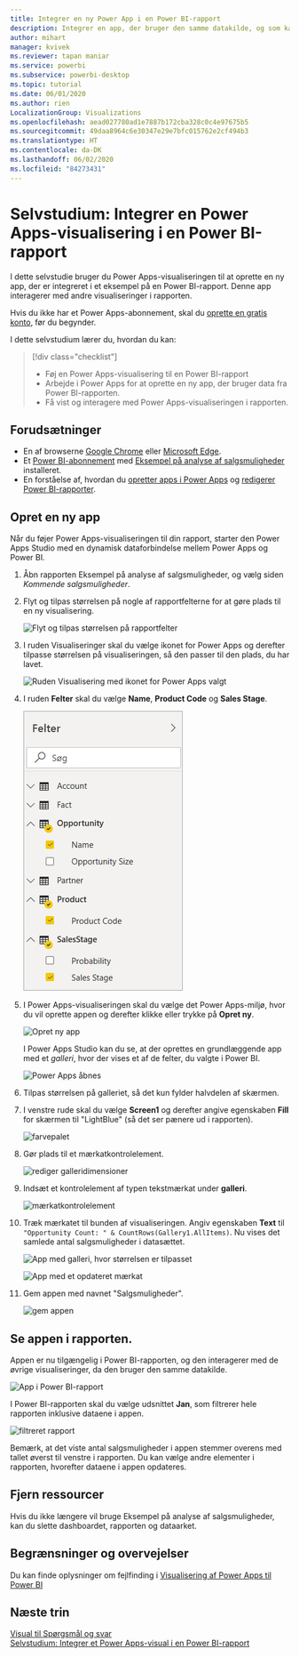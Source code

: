 ```yaml
---
title: Integrer en ny Power App i en Power BI-rapport
description: Integrer en app, der bruger den samme datakilde, og som kan filtreres som andre rapportelementer
author: mihart
manager: kvivek
ms.reviewer: tapan maniar
ms.service: powerbi
ms.subservice: powerbi-desktop
ms.topic: tutorial
ms.date: 06/01/2020
ms.author: rien
LocalizationGroup: Visualizations
ms.openlocfilehash: aead027780ad1e7887b172cba328c0c4e97675b5
ms.sourcegitcommit: 49daa8964c6e30347e29e7bfc015762e2cf494b3
ms.translationtype: HT
ms.contentlocale: da-DK
ms.lasthandoff: 06/02/2020
ms.locfileid: "84273431"
---
```

# <a name="tutorial-embed-a-power-apps-visual-in-a-power-bi-report"></a>Selvstudium: Integrer en Power Apps-visualisering i en Power BI-rapport

I dette selvstudie bruger du Power Apps-visualiseringen til at oprette en ny app, der er integreret i et eksempel på en Power BI-rapport. Denne app interagerer med andre visualiseringer i rapporten.

Hvis du ikke har et Power Apps-abonnement, skal du [oprette en gratis konto](https://web.powerapps.com/signup?redirect=marketing&email=), før du begynder.

I dette selvstudium lærer du, hvordan du kan:
> [!div class="checklist"]
> * Føj en Power Apps-visualisering til en Power BI-rapport
> * Arbejde i Power Apps for at oprette en ny app, der bruger data fra Power BI-rapporten.
> * Få vist og interagere med Power Apps-visualiseringen i rapporten.

## <a name="prerequisites"></a>Forudsætninger

* En af browserne [Google Chrome](https://www.google.com/chrome/browser/) eller [Microsoft Edge](https://www.microsoft.com/windows/microsoft-edge).
* Et [Power BI-abonnement](https://docs.microsoft.com/power-bi/service-self-service-signup-for-power-bi) med [Eksempel på analyse af salgsmuligheder](https://docs.microsoft.com/power-bi/sample-opportunity-analysis#get-the-content-pack-for-this-sample) installeret.
* En forståelse af, hvordan du [opretter apps i Power Apps](https://docs.microsoft.com/powerapps/maker/canvas-apps/data-platform-create-app-scratch) og [redigerer Power BI-rapporter](https://docs.microsoft.com/power-bi/service-the-report-editor-take-a-tour).



## <a name="create-a-new-app"></a>Opret en ny app
Når du føjer Power Apps-visualiseringen til din rapport, starter den Power Apps Studio med en dynamisk dataforbindelse mellem Power Apps og Power BI.

1. Åbn rapporten Eksempel på analyse af salgsmuligheder, og vælg siden *Kommende salgsmuligheder*. 


2. Flyt og tilpas størrelsen på nogle af rapportfelterne for at gøre plads til en ny visualisering.

    ![Flyt og tilpas størrelsen på rapportfelter](media/power-bi-visualization-powerapp/power-bi-report-page.jpg)

2. I ruden Visualiseringer skal du vælge ikonet for Power Apps og derefter tilpasse størrelsen på visualiseringen, så den passer til den plads, du har lavet.

    ![Ruden Visualisering med ikonet for Power Apps valgt](media/power-bi-visualization-powerapp/power-bi-powerapps-icon.jpg)

3. I ruden **Felter** skal du vælge **Name**, **Product Code** og **Sales Stage**. 

    ![vælg felter](media/power-bi-visualization-powerapp/power-bi-fields.png)

4. I Power Apps-visualiseringen skal du vælge det Power Apps-miljø, hvor du vil oprette appen og derefter klikke eller trykke på **Opret ny**.

    ![Opret ny app](media/power-bi-visualization-powerapp/power-bi-create-new-powerapp.png)

    I Power Apps Studio kan du se, at der oprettes en grundlæggende app med et *galleri*, hvor der vises et af de felter, du valgte i Power BI.

    ![Power Apps åbnes](media/power-bi-visualization-powerapp/power-bi-power-app.png)

5.  Tilpas størrelsen på galleriet, så det kun fylder halvdelen af skærmen. 

6. I venstre rude skal du vælge **Screen1** og derefter angive egenskaben **Fill** for skærmen til "LightBlue" (så det ser pænere ud i rapporten).

    ![farvepalet](media/power-bi-visualization-powerapp/power-bi-powerapps-fill.png)

6. Gør plads til et mærkatkontrolelement. 

    ![rediger galleridimensioner](media/power-bi-visualization-powerapp/power-bi-powerapps-gallery.png)


8. Indsæt et kontrolelement af typen tekstmærkat under **galleri**.

   ![mærkatkontrolelement](media/power-bi-visualization-powerapp/power-bi-label.png)

7. Træk mærkatet til bunden af visualiseringen. Angiv egenskaben **Text** til `"Opportunity Count: " & CountRows(Gallery1.AllItems)`. Nu vises det samlede antal salgsmuligheder i datasættet.

    ![App med galleri, hvor størrelsen er tilpasset](media/power-bi-visualization-powerapp/power-bi-power-app-label.png)

    ![App med et opdateret mærkat](media/power-bi-visualization-powerapp/power-bi-label-live.png)

7. Gem appen med navnet "Salgsmuligheder". 

    ![gem appen](media/power-bi-visualization-powerapp/power-bi-save-powerapp.png)


## <a name="view-the-app-in-the-report"></a>Se appen i rapporten.
Appen er nu tilgængelig i Power BI-rapporten, og den interagerer med de øvrige visualiseringer, da den bruger den samme datakilde.

![App i Power BI-rapport](media/power-bi-visualization-powerapp/power-bi-powerapps-visual.png)

I Power BI-rapporten skal du vælge udsnittet **Jan**, som filtrerer hele rapporten inklusive dataene i appen.

![filtreret rapport](media/power-bi-visualization-powerapp/power-bi-last.png)

Bemærk, at det viste antal salgsmuligheder i appen stemmer overens med tallet øverst til venstre i rapporten. Du kan vælge andre elementer i rapporten, hvorefter dataene i appen opdateres.


## <a name="clean-up-resources"></a>Fjern ressourcer
Hvis du ikke længere vil bruge Eksempel på analyse af salgsmuligheder, kan du slette dashboardet, rapporten og dataarket.

## <a name="limitations-and-considerations"></a>Begrænsninger og overvejelser
Du kan finde oplysninger om fejlfinding i [Visualisering af Power Apps til Power BI](https://docs.microsoft.com/powerapps/maker/canvas-apps/powerapps-custom-visualbranch=pr-en-us-2943#limitations-of-the-power-apps-visual)

## <a name="next-steps"></a>Næste trin
[Visual til Spørgsmål og svar](power-bi-visualization-types-for-reports-and-q-and-a.md)    
[Selvstudium: Integrer et Power Apps-visual i en Power BI-rapport](https://docs.microsoft.com/powerapps/maker/canvas-apps/powerapps-custom-visual)    
